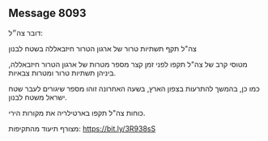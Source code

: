 ## Message 8093

דובר צה״ל:

צה"ל תקף תשתיות טרור של ארגון הטרור חיזבאללה בשטח לבנון

מטוסי קרב של צה"ל תקפו לפני זמן קצר מספר מטרות של ארגון הטרור חיזבאללה, ביניהן תשתיות טרור ומטרות צבאיות.

כמו כן, בהמשך להתרעות בצפון הארץ, בשעה האחרונה זוהו מספר שיגורים לעבר שטח ישראל משטח לבנון.

כוחות צה"ל תקפו בארטילריה את מקורות הירי.

מצורף תיעוד מהתקיפות: https://bit.ly/3R938sS

